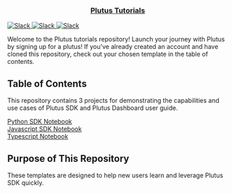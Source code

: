 <p align="center">
  <a href="https://astronomer.io">
    <h3 align="center">Plutus Tutorials</h3>
  </a>
  <a href="https://your-slack-link-here">
    <img src="https://img.shields.io/badge/slack-join%20chat-blueviolet?logo=slack" alt="Slack" />
  </a>
  <a href="https://your-slack-link-here">
    <img src="https://img.shields.io/badge/slack-join%20chat-blueviolet?logo=slack" alt="Slack" />
  </a>
    <a href="https://your-slack-link-here">
    <img src="https://img.shields.io/badge/slack-join%20chat-blueviolet?logo=slack" alt="Slack" />
  </a>
</p>

Welcome to the Plutus tutorials repository! Launch your journey with Plutus by signing up for a plutus! If you've already created an account and have cloned this repository, check out your chosen template in the table of contents.

## Table of Contents

This repository contains 3 projects for demonstrating the capabilities and use cases of Plutus SDK and Plutus Dashboard user guide.

[Python SDK Notebook](python-sdk.ipynb)  
[Javascript SDK Notebook](javascript-sdk.ipynb)  
[Typescript Notebook](typescript-sdk.ipynb)

## Purpose of This Repository
These templates are designed to help new users learn and leverage Plutus SDK quickly.

